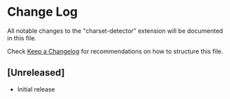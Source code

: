 # Change Log

All notable changes to the "charset-detector" extension will be documented in this file.

Check [Keep a Changelog](http://keepachangelog.com/) for recommendations on how to structure this file.

## [Unreleased]

- Initial release